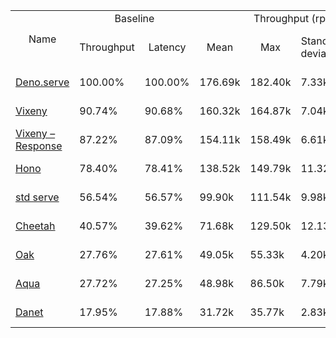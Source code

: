 <table>
<tr>
    <td align="center" rowspan="2">Name</td>
    <td align="center" colspan="2">Baseline</td>
    <td align="center" colspan="4">Throughput (rps)</td>
    <td align="center" colspan="3">Latency (ms)</td>
</tr>
<tr>
    <!-- still Name -->
    <td align="center">Throughput</td>
    <td align="center">Latency</td>
    <td align="center">Mean</td>
    <td align="center">Max</td>
    <td align="center">Standard deviation</td>
    <td align="center">Size per second</td>
    <td align="center">Avg</td>
    <td align="center">Min</td>
    <td align="center">Max</td>
</tr><tr>
    <td><a href="./deno_serve.ts.md">Deno.serve</a></td>
    <td>100.00%</td>
    <td>100.00%</td>
    <td>176.69k</td>
    <td>182.40k</td>
    <td>7.33k</td>
    <td>1.85 MiB</td>
    <td>0.36</td>
    <td>0.24</td>
    <td>1.15</td>
</tr>
<tr>
    <td><a href="./vixeny.ts.md">Vixeny</a></td>
    <td>90.74%</td>
    <td>90.68%</td>
    <td>160.32k</td>
    <td>164.87k</td>
    <td>7.04k</td>
    <td>1.38 MiB</td>
    <td>0.40</td>
    <td>0.31</td>
    <td>1.20</td>
</tr>
<tr>
    <td><a href="./vixeny_response.ts.md">Vixeny – Response</a></td>
    <td>87.22%</td>
    <td>87.09%</td>
    <td>154.11k</td>
    <td>158.49k</td>
    <td>6.61k</td>
    <td>1.32 MiB</td>
    <td>0.41</td>
    <td>0.33</td>
    <td>1.19</td>
</tr>
<tr>
    <td><a href="./hono.ts.md">Hono</a></td>
    <td>78.40%</td>
    <td>78.41%</td>
    <td>138.52k</td>
    <td>149.79k</td>
    <td>11.32k</td>
    <td>1.46 MiB</td>
    <td>0.46</td>
    <td>0.35</td>
    <td>2.73</td>
</tr>
<tr>
    <td><a href="./deno_std_serve.ts.md">std serve</a></td>
    <td>56.54%</td>
    <td>56.57%</td>
    <td>99.90k</td>
    <td>111.54k</td>
    <td>9.98k</td>
    <td>1.05 MiB</td>
    <td>0.64</td>
    <td>0.36</td>
    <td>3.43</td>
</tr>
<tr>
    <td><a href="./cheetah.ts.md">Cheetah</a></td>
    <td>40.57%</td>
    <td>39.62%</td>
    <td>71.68k</td>
    <td>129.50k</td>
    <td>12.13k</td>
    <td>0.74 MiB</td>
    <td>0.91</td>
    <td>0.61</td>
    <td>1.97</td>
</tr>
<tr>
    <td><a href="./oak.ts.md">Oak</a></td>
    <td>27.76%</td>
    <td>27.61%</td>
    <td>49.05k</td>
    <td>55.33k</td>
    <td>4.20k</td>
    <td>0.52 MiB</td>
    <td>1.30</td>
    <td>0.64</td>
    <td>4.61</td>
</tr>
<tr>
    <td><a href="./aqua.ts.md">Aqua</a></td>
    <td>27.72%</td>
    <td>27.25%</td>
    <td>48.98k</td>
    <td>86.50k</td>
    <td>7.79k</td>
    <td>0.51 MiB</td>
    <td>1.32</td>
    <td>0.72</td>
    <td>4.21</td>
</tr>
<tr>
    <td><a href="./danet.ts.md">Danet</a></td>
    <td>17.95%</td>
    <td>17.88%</td>
    <td>31.72k</td>
    <td>35.77k</td>
    <td>2.83k</td>
    <td>0.33 MiB</td>
    <td>2.01</td>
    <td>0.77</td>
    <td>6.38</td>
</tr>
</table>